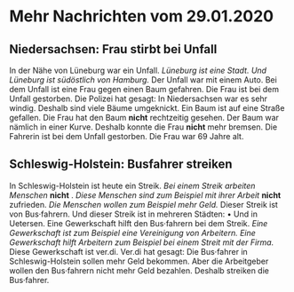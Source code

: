 # Mehr Nachrichten vom 29.01.2020


## Niedersachsen: Frau stirbt bei Unfall
In der Nähe von Lüneburg war ein Unfall. 
*Lüneburg ist eine Stadt.* 
*Und Lüneburg ist südöstlich von Hamburg.* Der Unfall war mit einem Auto. Bei dem Unfall ist eine Frau gegen einen Baum gefahren. Die Frau ist bei dem Unfall gestorben. Die Polizei hat gesagt: In Niedersachsen war es sehr windig. Deshalb sind viele Bäume umgeknickt. Ein Baum ist auf eine Straße gefallen. Die Frau hat den Baum **nicht** rechtzeitig gesehen. Der Baum war nämlich in einer Kurve. Deshalb konnte die Frau **nicht** mehr bremsen. Die Fahrerin ist bei dem Unfall gestorben. Die Frau war 69 Jahre alt. 

## Schleswig-Holstein: Busfahrer streiken
In Schleswig-Holstein ist heute ein Streik. 
*Bei einem Streik arbeiten Menschen* **nicht** . 
*Diese Menschen sind zum Beispiel mit ihrer Arbeit* **nicht** zufrieden. 
*Die Menschen wollen zum Beispiel mehr Geld.* Dieser Streik ist von Bus·fahrern. Und dieser Streik ist in mehreren Städten: • Und in Uetersen. Eine Gewerkschaft hilft den Bus·fahrern bei dem Streik. 
*Eine Gewerkschaft ist zum Beispiel eine Vereinigung von Arbeitern.* 
*Eine Gewerkschaft hilft Arbeitern zum Beispiel bei einem Streit mit der Firma.* Diese Gewerkschaft ist ver.di. Ver.di hat gesagt: Die Bus·fahrer in Schleswig-Holstein sollen mehr Geld bekommen. Aber die Arbeitgeber wollen den Bus·fahrern nicht mehr Geld bezahlen. Deshalb streiken die Bus·fahrer. 

